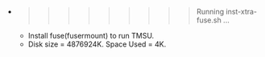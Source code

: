 * >>>>>>>>> Running inst-xtra-fuse.sh ...
  * Install fuse(fusermount) to run TMSU.
  * Disk size = 4876924K. Space Used = 4K.
